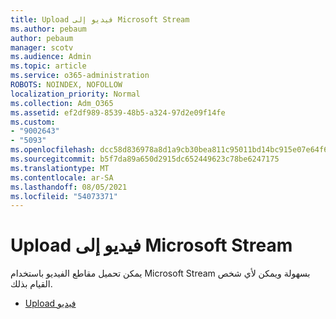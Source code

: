```yaml
---
title: Upload فيديو إلى Microsoft Stream
ms.author: pebaum
author: pebaum
manager: scotv
ms.audience: Admin
ms.topic: article
ms.service: o365-administration
ROBOTS: NOINDEX, NOFOLLOW
localization_priority: Normal
ms.collection: Adm_O365
ms.assetid: ef2df989-8539-48b5-a324-97d2e09f14fe
ms.custom:
- "9002643"
- "5093"
ms.openlocfilehash: dcc58d836978a8d1a9cb30bea811c95011bd14bc915e07e64f65ed8e64a67b7e
ms.sourcegitcommit: b5f7da89a650d2915dc652449623c78be6247175
ms.translationtype: MT
ms.contentlocale: ar-SA
ms.lasthandoff: 08/05/2021
ms.locfileid: "54073371"
---
```

# <a name="upload-a-video-to-microsoft-stream"></a>Upload فيديو إلى Microsoft Stream

يمكن تحميل مقاطع الفيديو باستخدام Microsoft Stream بسهولة ويمكن لأي شخص القيام بذلك.

- [Upload فيديو](/stream/portal-upload-video)
